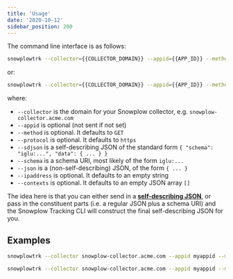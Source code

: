 ```yaml
---
title: 'Usage'
date: '2020-10-12'
sidebar_position: 200
---
```


The command line interface is as follows:

```bash
snowplowtrk --collector={{COLLECTOR_DOMAIN}} --appid={{APP_ID}} --method=[POST|GET] --sdjson={{SELF_DESC_JSON}}
```

or:

```bash
snowplowtrk --collector={{COLLECTOR_DOMAIN}} --appid={{APP_ID}} --method=[POST|GET] --schema={{SCHEMA_URI}} --json={{JSON}}
```

where:

- `--collector` is the domain for your Snowplow collector, e.g. `snowplow-collector.acme.com`
- `--appid` is optional (not sent if not set)
- `--method` is optional. It defaults to `GET`
- `--protocol` is optional. It defaults to `https`
- `--sdjson` is a self-describing JSON of the standard form `{ "schema": "iglu:...", "data": { ... } }`
- `--schema` is a schema URI, most likely of the form `iglu:...`
- `--json` is a (non-self-describing) JSON, of the form `{ ... }`
- `--ipaddress` is optional. It defaults to an empty string
- `--contexts` is optional. It defaults to an empty JSON array `[]`

The idea here is that you can either send in a [**self-describing JSON**](https://snowplowanalytics.com/blog/2014/05/15/introducing-self-describing-jsons/), or pass in the constituent parts (i.e. a regular JSON plus a schema URI) and the Snowplow Tracking CLI will construct the final self-describing JSON for you.

## Examples

```bash
snowplowtrk --collector snowplow-collector.acme.com --appid myappid --method POST --schema iglu:com.snowplowanalytics.snowplow/event/jsonschema/1-0-0 --json "{\"hello\":\"world\"}"
```

```bash
snowplowtrk --collector snowplow-collector.acme.com --appid myappid --method POST --sdjson "{\"schema\":\"iglu:com.snowplowanalytics.snowplow/event/jsonschema/1-0-0\", \"data\":{\"hello\":\"world\"}}"
```
